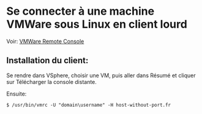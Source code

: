 # Se connecter à une machine VMWare sous Linux en client lourd

Voir: [VMWare Remote Console](https://kb.vmware.com/s/article/2091284)

## Installation du client:

Se rendre dans VSphere, choisir une VM, puis aller dans Résumé et cliquer sur Télécharger la console distante.

Ensuite:

	$ /usr/bin/vmrc -U "domain\username" -H host-without-port.fr

